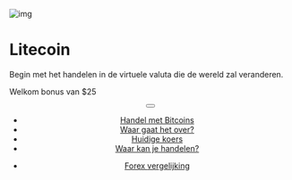 <div class="jumbotron" markdown="1">

![img]({{img-url}}litecoin.png)

# Litecoin

Begin met het handelen in de virtuele valuta die de wereld zal veranderen. 

Welkom bonus van $25

</div>
<header class="navbar navbar-static-top navbar-inverse navbar-sticky" id="top" role="banner">
  <div class="container">
    <div class="navbar-header">
      <button class="navbar-toggle collapsed" type="button" data-toggle="collapse" data-target=".navbar-collapse">
        <span class="icon-bar"></span>
        <span class="icon-bar"></span>
        <span class="icon-bar"></span>
      </button>
    </div>
    <nav class="navbar-collapse collapse" role="navigation" style="height: 1px;" id="scrollpsy">
      <ul class="nav navbar-nav">
        <li class="active">
          <a href="#top">Handel met Bitcoins</a>
        </li>
        <li>
          <a href="#section-1">Waar gaat het over?</a>
        </li>
        <li>
          <a href="#section-2">Huidige koers</a>
        </li>
        <li>
          <a href="#section-3">Waar kan je handelen?</a>
        </li>
      </ul>
      <ul class="nav navbar-nav navbar-right">
        <li>
          <a href="{{url}}">Forex <i class="fa fa-bar-chart-o"></i> vergelijking</a>
        </li>
      </ul>
    </nav>
  </div>
</header>